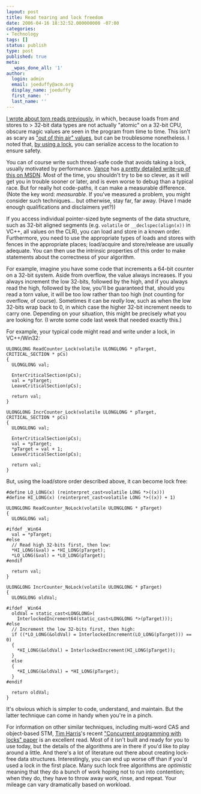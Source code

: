 ```yaml
---
layout: post
title: Read tearing and lock freedom
date: 2006-04-16 18:32:52.000000000 -07:00
categories:
- Technology
tags: []
status: publish
type: post
published: true
meta:
  _wpas_done_all: '1'
author:
  login: admin
  email: joeduffy@acm.org
  display_name: joeduffy
  first_name: ''
  last_name: ''
---
```

[I wrote about torn reads
previously](http://www.bluebytesoftware.com/blog/PermaLink.aspx?guid=c40a187f-4eeb-43c9-8532-35d480abd1e1),
in which, because loads from and stores to > 32-bit data types are not actually
"atomic" on a 32-bit CPU, obscure magic values are seen in the program from
time to time. This isn't as scary as ["out of thin air"
values](http://www.cs.umd.edu/users/jmanson/java/journal.pdf), but can be
troublesome nonetheless. I noted that, [by using a
lock](http://msdn.microsoft.com/msdnmag/issues/05/08/Concurrency/default.aspx),
you can serialize access to the location to ensure safety.

You can of course write such thread-safe code that avoids taking a lock,
usually motivated by performance. [Vance](http://blogs.msdn.com/vancem/) has [a
pretty detailed write-up of this on
MSDN](http://msdn.microsoft.com/msdnmag/issues/05/10/MemoryModels/default.aspx).
Most of the time, you shouldn't try to be so clever, as it will get you in
trouble sooner or later, and is even worse to debug than a typical race. But
for really hot code-paths, it can make a measurable difference. (Note the key
word: _measurable_. If you've measured a problem, you might consider such
techniques... but otherwise, stay far, far away. (Have I made enough
qualifications and disclaimers yet?))

If you access individual pointer-sized byte segments of the data structure,
such as 32-bit aligned segments (e.g. `volatile` or `__declspec(align(x))`
in VC++, all values on the CLR), you can load and store in a known order.
Furthermore, you need to use the appropriate types of loads and stores with
fences in the appropriate places; load/acquire and store/release are usually
adequate. You can then use the intrinsic properties of this order to make
statements about the correctness of your algorithm.

For example, imagine you have some code that increments a 64-bit counter on a
32-bit system. Aside from overflow, the value always increases. If you always
increment the low 32-bits, followed by the high, and if you always read the
high, followed by the low, you'll be guaranteed that, should you read a torn
value, it will be too low rather than too high (not counting for overflow, of
course). Sometimes it can be _really_ low, such as when the low 32-bits wrap
back to 0, in which case the higher 32-bit increment needs to carry one.
Depending on your situation, this might be precisely what you are looking for.
(I wrote some code last week that needed exactly this.)

For example, your typical code might read and write under a lock, in
VC++/Win32:

    ULONGLONG ReadCounter_Lock(volatile ULONGLONG * pTarget, CRITICAL_SECTION * pCs)
    { 
      ULONGLONG val;

      EnterCriticalSection(pCs);
      val = *pTarget;
      LeaveCriticalSection(pCs);

      return val;
    }

    ULONGLONG IncrCounter_Lock(volatile ULONGLONG * pTarget, CRITICAL_SECTION * pCs)
    {
      ULONGLONG val;

      EnterCriticalSection(pCs);
      val = *pTarget;
      *pTarget = val + 1;
      LeaveCriticalSection(pCs);

      return val;
    }

But, using the load/store order described above, it can become lock free:

    #define LO_LONG(x) (reinterpret_cast<volatile LONG *>((x)))
    #define HI_LONG(x) (reinterpret_cast<volatile LONG *>((x)) + 1)

    ULONGLONG ReadCounter_NoLock(volatile ULONGLONG * pTarget)
    {
      ULONGLONG val;

    #ifdef _Win64
      val = *pTarget;
    #else
      // Read high 32-bits first, then low:
      *HI_LONG(&val) = *HI_LONG(pTarget);
      *LO_LONG(&val) = *LO_LONG(pTarget);
    #endif

      return val;
    }

    ULONGLONG IncrCounter_NoLock(volatile ULONGLONG * pTarget)
    {
      ULONGLONG oldVal;

    #ifdef _Win64
      oldVal = static_cast<LONGLONG>(
        InterlockedIncrement64(static_cast<LONGLONG *>(pTarget)));
    #else
      // Increment the low 32-bits first, then high:
      if ((*LO_LONG(&oldVal) = InterlockedIncrement(LO_LONG(pTarget))) == 0)
      {
        *HI_LONG(&oldVal) = InterlockedIncrement(HI_LONG(pTarget));
      }
      else
      {
        *HI_LONG(&oldVal) = *HI_LONG(pTarget);
      }
    #endif

      return oldVal;
    }

It's obvious which is simpler to code, understand, and maintain. But the latter
technique can come in handy when you're in a pinch.

For information on other similar techniques, including multi-word CAS and
object-based STM, [Tim Harris](http://research.microsoft.com/~tharris/)'s
recent ["Concurrent programming with locks"
paper](http://research.microsoft.com/~tharris/drafts/cpwl-submission.pdf) is an
excellent read. Most of it isn't built and ready for you to use today, but the
details of the algorithms are in there if you'd like to play around a little.
And there's a lot of literature out there about creating lock-free data
structures. Interestingly, you can end up worse off than if you'd used a lock
in the first place. Many such lock free algorithms are _optimistic_ meaning
that they do a bunch of work hoping not to run into contention; when they do,
they have to throw away work, rinse, and repeat. Your mileage can vary
dramatically based on workload.

